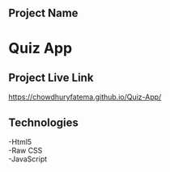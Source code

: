 ## Project Name
# Quiz App
## Project Live Link
https://chowdhuryfatema.github.io/Quiz-App/
## Technologies
-Html5 </br>
-Raw CSS </br>
-JavaScript 
